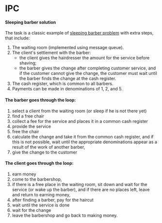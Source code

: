 # IPC
#### Sleeping barber solution
The task is a classic example of [sleeping barber problem](https://en.wikipedia.org/wiki/Sleeping_barber_problem) with extra steps, that include:
1. The waiting room (implemented using message queue).
2. The client's settlement with the barber:
   - the client gives the hairdresser the amount for the service before shaving;
   - the barber gives the change after completing customer service, and if the customer cannot give the change, the customer must wait until the barber finds the change at the cash register.
3. The cash register, which is common to all barbers.
4. Payments can be made in denominations of 1, 2, and 5.


#### The barber goes through the loop:
1. select a client from the waiting room (or sleep if he is not there yet)
2. find a free chair
3. collect a fee for the service and places it in a common cash register
4. provide the service
5. free the chair
6. calculate the change and take it from the common cash register, and if this is not possible, wait until the appropriate denominations appear as a result of the work of another barber,
7. give the change to the customer

#### The client goes through the loop:
1. earn money
2. come to the barbershop,
3. if there is a free place in the waiting room, sit down and wait for the service (or wake up the barber), and if there are no places left, leave and return to earning money,
4. after finding a barber, pay for the haircut
5. wait until the service is done
6. wait for the change
7. leave the barbershop and go back to making money.



